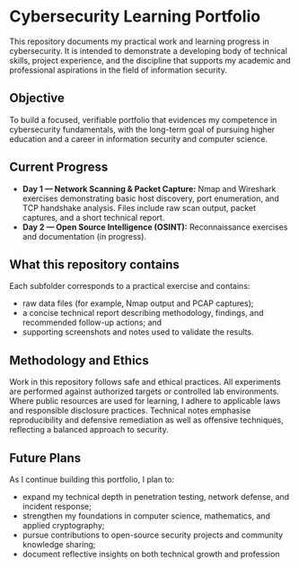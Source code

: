 # Cybersecurity Learning Portfolio

This repository documents my practical work and learning progress in cybersecurity. It is intended to demonstrate a developing body of technical skills, project experience, and the discipline that supports my academic and professional aspirations in the field of information security.

## Objective
To build a focused, verifiable portfolio that evidences my competence in cybersecurity fundamentals, with the long-term goal of pursuing higher education and a career in information security and computer science.

## Current Progress
- **Day 1 — Network Scanning & Packet Capture:** Nmap and Wireshark exercises demonstrating basic host discovery, port enumeration, and TCP handshake analysis. Files include raw scan output, packet captures, and a short technical report.
- **Day 2 — Open Source Intelligence (OSINT):** Reconnaissance exercises and documentation (in progress).

## What this repository contains
Each subfolder corresponds to a practical exercise and contains:
- raw data files (for example, Nmap output and PCAP captures);
- a concise technical report describing methodology, findings, and recommended follow-up actions; and
- supporting screenshots and notes used to validate the results.

## Methodology and Ethics
Work in this repository follows safe and ethical practices. All experiments are performed against authorized targets or controlled lab environments. Where public resources are used for learning, I adhere to applicable laws and responsible disclosure practices. Technical notes emphasise reproducibility and defensive remediation as well as offensive techniques, reflecting a balanced approach to security.

## Future Plans
As I continue building this portfolio, I plan to:
- expand my technical depth in penetration testing, network defense, and incident response;
- strengthen my foundations in computer science, mathematics, and applied cryptography;
- pursue contributions to open-source security projects and community knowledge sharing;
- document reflective insights on both technical growth and profession
